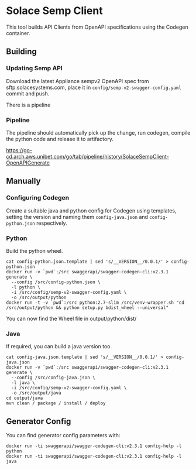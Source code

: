# Solace Semp Client

This tool builds API Clients from OpenAPI specifications using the Codegen container.



## Building

### Updating Semp API

Download the latest Appliance sempv2 OpenAPI spec from sftp.solacesystems.com, place
it in `config/semp-v2-swagger-config.yaml` commit and push.

There is a pipeline

### Pipeline

The pipeline should automatically pick up the change, run codegen, compile the
python code and release it to artifactory.

https://go-cd.arch.aws.unibet.com/go/tab/pipeline/history/SolaceSempClient-OpenAPIGenerate


## Manually

### Configuring Codegen

Create a suitable java and python config for Codegen using templates, setting
the version and naming them `config-java.json` and `config-python.json` respectively.

### Python

Build the python wheel.

    cat config-python.json.template | sed 's/__VERSION__/0.0.1/' > config-python.json
    docker run -v `pwd`:/src swaggerapi/swagger-codegen-cli:v2.3.1 generate \
      --config /src/config-python.json \
      -l python \
      -i /src/config/semp-v2-swagger-config.yaml \
      -o /src/output/python
    docker run -t -v `pwd`:/src python:2.7-slim /src/venv-wrapper.sh "cd /src/output/python && python setup.py bdist_wheel --universal"

You can now find the Wheel file in output/python/dist/

### Java

If required, you can build a java version too.

    cat config-java.json.template | sed 's/__VERSION__/0.0.1/' > config-java.json
    docker run -v `pwd`:/src swaggerapi/swagger-codegen-cli:v2.3.1 generate \
      --config /src/config-java.json \
      -l java \
      -i /src/config/semp-v2-swagger-config.yaml \
      -o /src/output/java
    cd output/java
    mvn clean / package / install / deploy

## Generator Config

You can find generator config parameters with:

    docker run -ti swaggerapi/swagger-codegen-cli:v2.3.1 config-help -l python
    docker run -ti swaggerapi/swagger-codegen-cli:v2.3.1 config-help -l java
